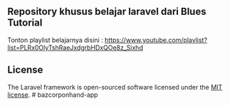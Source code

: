 ## Repository khusus belajar laravel dari Blues Tutorial

Tonton playlist belajarnya disini : https://www.youtube.com/playlist?list=PLRx0OlyTshRaeJxdgrbHDxQOe8z_Sixhd

## License

The Laravel framework is open-sourced software licensed under the [MIT license](https://opensource.org/licenses/MIT).
#   b a z c o r p o n h a n d - a p p  
 